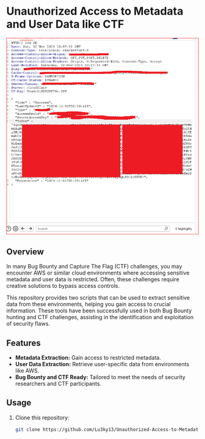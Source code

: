 # Unauthorized Access to Metadata and User Data like CTF

![Unauthorized Access to Metadata and User Data](https://raw.githubusercontent.com/Lu3ky13/Unauthorized-Access-to-Metadata-and-User-Data-like-CTF/refs/heads/main/35345345.PNG)

## Overview

In many Bug Bounty and Capture The Flag (CTF) challenges, you may encounter AWS or similar cloud environments where accessing sensitive metadata and user data is restricted. Often, these challenges require creative solutions to bypass access controls.

This repository provides two scripts that can be used to extract sensitive data from these environments, helping you gain access to crucial information. These tools have been successfully used in both Bug Bounty hunting and CTF challenges, assisting in the identification and exploitation of security flaws.

## Features

- **Metadata Extraction:** Gain access to restricted metadata.
- **User Data Extraction:** Retrieve user-specific data from environments like AWS.
- **Bug Bounty and CTF Ready:** Tailored to meet the needs of security researchers and CTF participants.

## Usage

1. Clone this repository:
   ```bash
   git clone https://github.com/Lu3ky13/Unauthorized-Access-to-Metadata-and-User-Data-like-CTF.git
